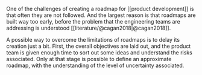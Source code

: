 One of the challenges of creating a roadmap for [[product development]] is that often they are not followed. And the largest reason is that roadmaps are built way too early, before the problem that the engineering teams are addressing is understood [[literature/@cagan2018|@cagan2018]]. 

A possible way to overcome the limitations of roadmaps is to delay its creation just a bit. First, the overall objectives are laid out, and the product team is given enough time to sort out some ideas and understand the risks associated. Only at that stage is possible to define an approximate roadmap, with the understanding of the level of uncertainty associated. 